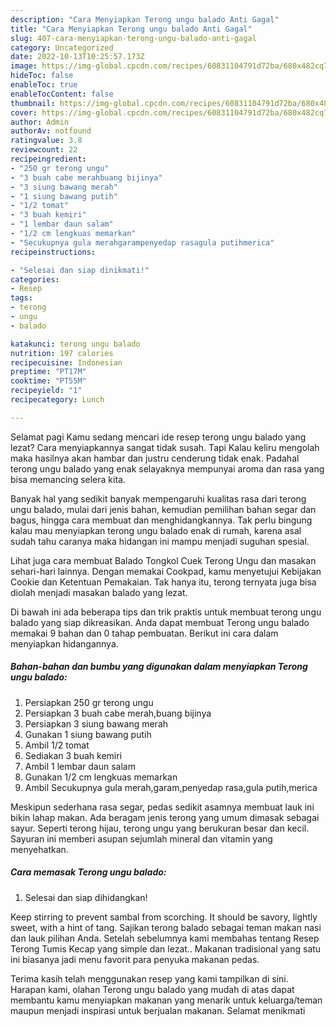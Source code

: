 ```yaml
---
description: "Cara Menyiapkan Terong ungu balado Anti Gagal"
title: "Cara Menyiapkan Terong ungu balado Anti Gagal"
slug: 407-cara-menyiapkan-terong-ungu-balado-anti-gagal
category: Uncategorized
date: 2022-10-13T10:25:57.173Z
image: https://img-global.cpcdn.com/recipes/60831104791d72ba/680x482cq70/terong-ungu-balado-foto-resep-utama.jpg
hideToc: false
enableToc: true
enableTocContent: false
thumbnail: https://img-global.cpcdn.com/recipes/60831104791d72ba/680x482cq70/terong-ungu-balado-foto-resep-utama.jpg
cover: https://img-global.cpcdn.com/recipes/60831104791d72ba/680x482cq70/terong-ungu-balado-foto-resep-utama.jpg
author: Admin
authorAv: notfound
ratingvalue: 3.8
reviewcount: 22
recipeingredient:
- "250 gr terong ungu"
- "3 buah cabe merahbuang bijinya"
- "3 siung bawang merah"
- "1 siung bawang putih"
- "1/2 tomat"
- "3 buah kemiri"
- "1 lembar daun salam"
- "1/2 cm lengkuas memarkan"
- "Secukupnya gula merahgarampenyedap rasagula putihmerica"
recipeinstructions:

- "Selesai dan siap dinikmati!"
categories:
- Resep
tags:
- terong
- ungu
- balado

katakunci: terong ungu balado 
nutrition: 197 calories
recipecuisine: Indonesian
preptime: "PT17M"
cooktime: "PT55M"
recipeyield: "1"
recipecategory: Lunch

---
```



Selamat pagi Kamu sedang mencari ide resep terong ungu balado yang lezat? Cara menyiapkannya sangat tidak susah. Tapi Kalau keliru mengolah maka hasilnya akan hambar dan justru cenderung tidak enak. Padahal terong ungu balado yang enak selayaknya mempunyai aroma dan rasa yang bisa memancing selera kita.


Banyak hal yang sedikit banyak mempengaruhi kualitas rasa dari terong ungu balado, mulai dari jenis bahan, kemudian pemilihan bahan segar dan bagus, hingga cara membuat dan menghidangkannya. Tak perlu bingung kalau mau menyiapkan terong ungu balado enak di rumah, karena asal sudah tahu caranya maka hidangan ini mampu menjadi suguhan spesial.

Lihat juga cara membuat Balado Tongkol Cuek Terong Ungu dan masakan sehari-hari lainnya. Dengan memakai Cookpad, kamu menyetujui Kebijakan Cookie dan Ketentuan Pemakaian. Tak hanya itu, terong ternyata juga bisa diolah menjadi masakan balado yang lezat.


Di bawah ini ada beberapa tips dan trik praktis untuk membuat terong ungu balado yang siap dikreasikan. Anda dapat membuat Terong ungu balado memakai 9 bahan dan 0 tahap pembuatan. Berikut ini cara dalam menyiapkan hidangannya.

<!--inarticleads1-->

##### Bahan-bahan dan bumbu yang digunakan dalam menyiapkan Terong ungu balado:

1. Persiapkan 250 gr terong ungu
1. Persiapkan 3 buah cabe merah,buang bijinya
1. Persiapkan 3 siung bawang merah
1. Gunakan 1 siung bawang putih
1. Ambil 1/2 tomat
1. Sediakan 3 buah kemiri
1. Ambil 1 lembar daun salam
1. Gunakan 1/2 cm lengkuas memarkan
1. Ambil Secukupnya gula merah,garam,penyedap rasa,gula putih,merica


Meskipun sederhana rasa segar, pedas sedikit asamnya membuat lauk ini bikin lahap makan. Ada beragam jenis terong yang umum dimasak sebagai sayur. Seperti terong hijau, terong ungu yang berukuran besar dan kecil. Sayuran ini memberi asupan sejumlah mineral dan vitamin yang menyehatkan. 

<!--inarticleads2-->

##### Cara memasak Terong ungu balado:


1. Selesai dan siap dihidangkan!

Keep stirring to prevent sambal from scorching. It should be savory, lightly sweet, with a hint of tang. Sajikan terong balado sebagai teman makan nasi dan lauk pilihan Anda. Setelah sebelumnya kami membahas tentang Resep Terong Tumis Kecap yang simple dan lezat.. Makanan tradisional yang satu ini biasanya jadi menu favorit para penyuka makanan pedas. 

Terima kasih telah menggunakan resep yang kami tampilkan di sini. Harapan kami, olahan Terong ungu balado yang mudah di atas dapat membantu kamu menyiapkan makanan yang menarik untuk keluarga/teman maupun menjadi inspirasi untuk berjualan makanan. Selamat menikmati
